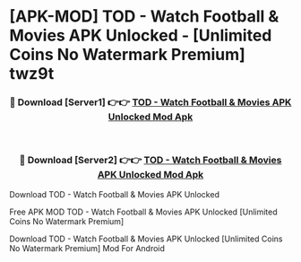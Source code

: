 # [APK-MOD] TOD - Watch Football & Movies APK Unlocked - [Unlimited Coins No Watermark Premium] twz9t



<div align="center">
<h3>🔴 Download [Server1] 👉👉 <a href="https://momento.my/?title=TOD_-_Watch_Football_&_Movies_APK_Unlocked">TOD - Watch Football & Movies APK Unlocked Mod Apk</a></h3><br>

<h3>🔴 Download [Server2] 👉👉 <a href="https://momento.my/?title=TOD_-_Watch_Football_&_Movies_APK_Unlocked">TOD - Watch Football & Movies APK Unlocked Mod Apk</a></h3>
</div>



Download TOD - Watch Football & Movies APK Unlocked 

Free APK MOD TOD - Watch Football & Movies APK Unlocked [Unlimited Coins No Watermark Premium]

Download TOD - Watch Football & Movies APK Unlocked [Unlimited Coins No Watermark Premium] Mod For Android
